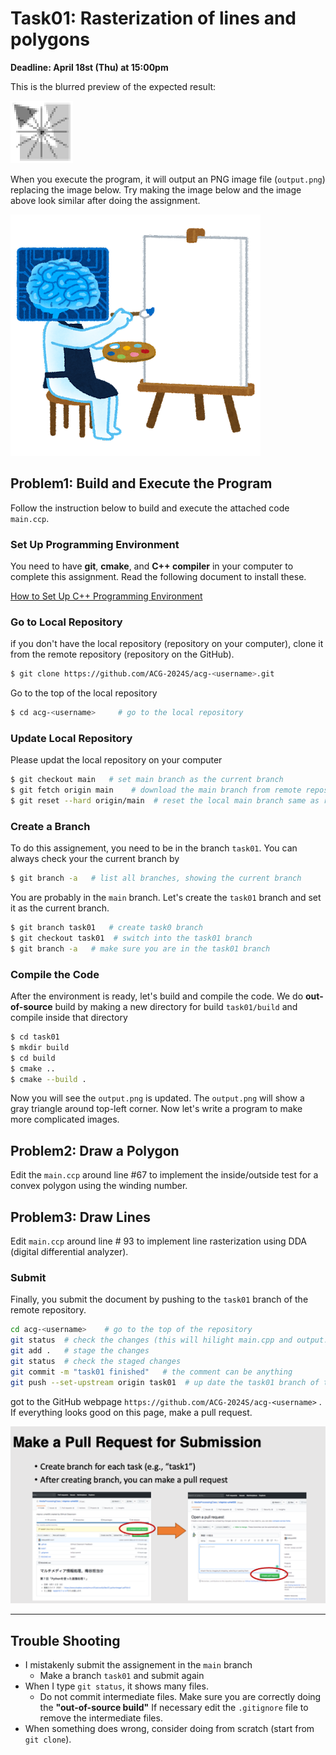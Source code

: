 

# Task01: Rasterization of lines and polygons

**Deadline: April 18st (Thu) at 15:00pm**



This is the blurred preview of the expected result:

![preview](preview.png)


When you execute the program, it will output an PNG image file (`output.png`) replacing the image below. Try making the image below and the image above look similar after doing the assignment.

![output](output.png)

## Problem1: Build and Execute the Program

Follow the instruction below to build and execute the attached code `main.ccp`.

### Set Up Programming Environment 

You need to have **git**, **cmake**, and **C++ compiler** in your computer to complete this assignment. Read the following document to install these. 

[How to Set Up C++ Programming Environment](../doc/setup_env.md)

### Go to Local Repository

if you don't have the local repository (repository on your computer), clone it from the remote repository (repository on the GitHub).

```bash
$ git clone https://github.com/ACG-2024S/acg-<username>.git
```

Go to the top of the local repository

```bash
$ cd acg-<username>     # go to the local repository
```


### Update Local Repository

Please updat the local repository on your computer

```bash
$ git checkout main   # set main branch as the current branch
$ git fetch origin main    # download the main branch from remote repository
$ git reset --hard origin/main  # reset the local main branch same as remote repository
```

### Create a Branch

To do this assignement, you need to be in the branch `task01`.  You can always check your the current branch by

```bash
$ git branch -a   # list all branches, showing the current branch 
```

You are probably in the `main` branch. Let's create the `task01` branch and set it as the current branch.

```bash
$ git branch task01   # create task0 branch
$ git checkout task01  # switch into the task01 branch
$ git branch -a   # make sure you are in the task01 branch
```


### Compile the Code 

After the environment is ready, let's build and compile the code. We do **out-of-source** build by making a new directory for build `task01/build` and compile inside that directory
```bash
$ cd task01
$ mkdir build
$ cd build
$ cmake .. 
$ cmake --build .
```

Now you will see the `output.png` is updated. The `output.png` will show a gray triangle around top-left corner. Now let's write a program to make more complicated images. 

## Problem2: Draw a Polygon

Edit the `main.ccp` around line #67 to implement the inside/outside test for a convex polygon using the winding number. 



## Problem3: Draw Lines

Edit `main.ccp` around line # 93 to implement line rasterization using DDA (digital differential analyzer).




### Submit

Finally, you submit the document by pushing to the `task01` branch of the remote repository. 

```bash
cd acg-<username>    # go to the top of the repository
git status  # check the changes (this will hilight main.cpp and output.png)
git add .   # stage the changes
git status  # check the staged changes
git commit -m "task01 finished"   # the comment can be anything
git push --set-upstream origin task01  # up date the task01 branch of the remote repository
```

got to the GitHub webpage `https://github.com/ACG-2024S/acg-<username>` . If everything looks good on this page, make a pull request. 

![](../doc/pullrequest.png)


----



## Trouble Shooting

- I mistakenly submit the assignement in the `main` branch
  - Make a branch `task01` and submit again
- When I type `git status`, it shows many files. 
  - Do not commit intermediate files. Make sure you are correctly doing the **"out-of-source build"** If necessary edit the `.gitignore` file to remove the intermediate files.
- When something does wrong, consider doing from scratch (start from `git clone`).  


